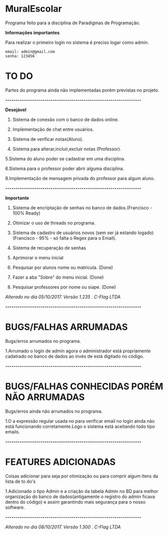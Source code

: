 # MuralEscolar
Programa feito para a disciplina de Paradigmas de Programação.

**Informações importantes**

Para realizar o primeiro login no sistema é preciso logar como admin.

```
email: admin@gmail.com
senha: 123456
```

# TO DO

Partes do programa ainda não implementadas porém previstas no projeto.

***------------------------------------------------------------------***

**Desejável**
 
 1. Sistema de conexão com o banco de dados online.
 
 2. Implementação de chat entre usuários.
 
 3. Sistema de verificar notas(Aluno).
 
 4. Sistema para alterar,incluir,excluir notas (Professor).
 
 5.Sistema do aluno poder se cadastrar em uma disciplina.
 
 6.Sistema para o professor poder abrir alguma disciplina.
 
 8.Implementação de mensagem privada do professor para algum aluno.
 
 ***------------------------------------------------------------------***
 
**Importante**

 1. Sistema de encriptação de senhas no banco de dados.(Francisco - 100% Ready)
 
 2. Otimizar o uso de threads no programa.
 
 3. Sistema de cadastro de usuários novos (sem ser já estando logado)(Francisco - 95% - só falta o Regex para o Email).
 
 4. Sistema de recuperação de senhas
 
 5. Aprimorar o menu inicial 
 
 6. Pesquisar por alunos nome ou matricula. (Done)
 
 7. Fazer a aba "Sobre" do menu inicial. (Done)
 
 8. Pesquisar professores por nome ou siape. (Done)
 
 *Alterado no dia 05/10/2017. Versão 1.235 . C-Flag LTDA*
 
  ***------------------------------------------------------------------***
# BUGS/FALHAS ARRUMADAS 

Bugs/erros arrumados no programa.

1.Arrumado o login de admin agora o administrador está propriamente cadatrado no banco de dados ao invés de está digitado no código.


  ***------------------------------------------------------------------***
  
 # BUGS/FALHAS CONHECIDAS PORÉM NÃO ARRUMADAS

Bugs/erros ainda não arrumados no programa.

1.O a expressão regular usada no para verificar email no login ainda não está funcionando corretamente.Logo o sistema está aceitando
todo tipo emails.


  ***------------------------------------------------------------------***
  
   # FEATURES ADICIONADAS

Coisas adicionar para seja por otimização ou para comprir algum itens da lista de to do's

1.Adicionado o tipo Admin e a criação da tabela Admin no BD para melhor organização do banco de dados(antigamente o registro do admin ficava dentro do código) e assim garantindo mais segurança para o nosso software. 


  ***------------------------------------------------------------------***

 *Alterado no dia 08/10/2017. Versão 1.300 . C-Flag LTDA*
